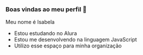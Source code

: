 ### Boas vindas ao meu perfil 💙

Meu nome é Isabela

- Estou estudando no Alura
- Estou me desenvolvendo na linguagem JavaScript
- Utilizo esse espaço para minha organização 
